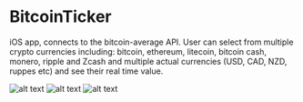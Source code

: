 # BitcoinTicker

iOS app, connects to the bitcoin-average API.  User can select from multiple crypto currencies including: bitcoin, ethereum, litecoin, bitcoin cash, monero, ripple and Zcash and multiple actual currencies (USD, CAD, NZD, ruppes etc) and see their real time value.  

![alt text](https://i.imgur.com/teLKsnS.png)
![alt text](https://i.imgur.com/b9zl7Gz.png)
![alt text](https://i.imgur.com/GiDPeeb.png)
